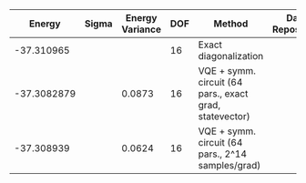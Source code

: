 | Energy      | Sigma   | Energy Variance   | DOF | Method                                                       | Data Repository |
|-------------|---------|-------------------|-----|--------------------------------------------------------------|-----------------|
| -37.310965  |         |                   | 16  | Exact diagonalization                                        |                 |
| -37.3082879 |         | 0.0873            | 16  | VQE + symm. circuit (64 pars., exact grad, statevector)      |                 |
| -37.308939  |         | 0.0624            | 16  | VQE + symm. circuit (64 pars., 2^14 samples/grad)            |                 |
